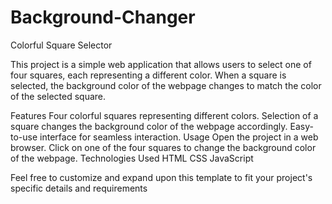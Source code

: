 # Background-Changer
Colorful Square Selector

This project is a simple web application that allows users to select one of four squares, each representing a different color. When a square is selected, the background color of the webpage changes to match the color of the selected square.

Features
Four colorful squares representing different colors.
Selection of a square changes the background color of the webpage accordingly.
Easy-to-use interface for seamless interaction.
Usage
Open the project in a web browser.
Click on one of the four squares to change the background color of the webpage.
Technologies Used
HTML
CSS
JavaScript

Feel free to customize and expand upon this template to fit your project's specific details and requirements
